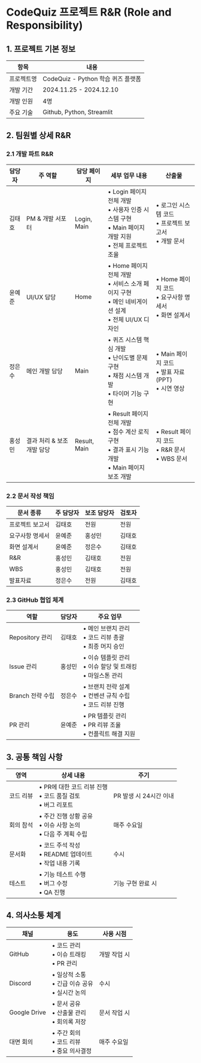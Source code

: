 # CodeQuiz 프로젝트 R&R (Role and Responsibility)

## 1. 프로젝트 기본 정보
| 항목 | 내용 |
|------|------|
| 프로젝트명 | CodeQuiz - Python 학습 퀴즈 플랫폼 |
| 개발 기간 | 2024.11.25 - 2024.12.10 |
| 개발 인원 | 4명 |
| 주요 기술 | Github, Python, Streamlit |

## 2. 팀원별 상세 R&R

### 2.1 개발 파트 R&R
| 담당자 | 주 역할 | 담당 페이지 | 세부 업무 내용 | 산출물 |
|--------|---------|-------------|---------------|---------|
| 김태호 | PM & 개발 서포터 | Login, Main | • Login 페이지 전체 개발<br>• 사용자 인증 시스템 구현<br>• Main 페이지 개발 지원<br>• 전체 프로젝트 조율 | • 로그인 시스템 코드<br>• 프로젝트 보고서<br>• 개발 문서 |
| 윤예준 | UI/UX 담당 | Home | • Home 페이지 전체 개발<br>• 서비스 소개 페이지 구현<br>• 메인 네비게이션 설계<br>• 전체 UI/UX 디자인 | • Home 페이지 코드<br>• 요구사항 명세서<br>• 화면 설계서 |
| 정은수 | 메인 개발 담당 | Main | • 퀴즈 시스템 핵심 개발<br>• 난이도별 문제 구현<br>• 채점 시스템 개발<br>• 타이머 기능 구현 | • Main 페이지 코드<br>• 발표 자료(PPT)<br>• 시연 영상 |
| 홍성민 | 결과 처리 & 보조 개발 담당 | Result, Main | • Result 페이지 전체 개발<br>• 점수 계산 로직 구현<br>• 결과 표시 기능 개발<br>• Main 페이지 보조 개발 | • Result 페이지 코드<br>• R&R 문서<br>• WBS 문서 |

### 2.2 문서 작성 책임
| 문서 종류 | 주 담당자 | 보조 담당자 | 검토자 |
|-----------|-----------|-------------|---------|
| 프로젝트 보고서 | 김태호 | 전원 | 전원 |
| 요구사항 명세서 | 윤예준 | 홍성민 | 김태호 |
| 화면 설계서 | 윤예준 | 정은수 | 김태호 |
| R&R | 홍성민 | 김태호 | 전원 |
| WBS | 홍성민 | 김태호 | 전원 |
| 발표자료 | 정은수 | 전원 | 김태호 |

### 2.3 GitHub 협업 체계
| 역할 | 담당자 | 주요 업무 |
|------|---------|-----------|
| Repository 관리 | 김태호 | • 메인 브랜치 관리<br>• 코드 리뷰 총괄<br>• 최종 머지 승인 |
| Issue 관리 | 홍성민 | • 이슈 템플릿 관리<br>• 이슈 할당 및 트래킹<br>• 마일스톤 관리 |
| Branch 전략 수립 | 정은수 | • 브랜치 전략 설계<br>• 컨벤션 규칙 수립<br>• 코드 리뷰 진행 |
| PR 관리 | 윤예준 | • PR 템플릿 관리<br>• PR 리뷰 조율<br>• 컨플릭트 해결 지원 |

## 3. 공통 책임 사항
| 영역 | 상세 내용 | 주기 |
|------|-----------|------|
| 코드 리뷰 | • PR에 대한 코드 리뷰 진행<br>• 코드 품질 검토<br>• 버그 리포트 | PR 발생 시 24시간 이내 |
| 회의 참석 | • 주간 진행 상황 공유<br>• 이슈 사항 논의<br>• 다음 주 계획 수립 | 매주 수요일 |
| 문서화 | • 코드 주석 작성<br>• README 업데이트<br>• 작업 내용 기록 | 수시 |
| 테스트 | • 기능 테스트 수행<br>• 버그 수정<br>• QA 진행 | 기능 구현 완료 시 |

## 4. 의사소통 체계
| 채널 | 용도 | 사용 시점 |
|------|------|-----------|
| GitHub | • 코드 관리<br>• 이슈 트래킹<br>• PR 관리 | 개발 작업 시 |
| Discord | • 일상적 소통<br>• 긴급 이슈 공유<br>• 실시간 논의 | 수시 |
| Google Drive | • 문서 공유<br>• 산출물 관리<br>• 회의록 저장 | 문서 작업 시 |
| 대면 회의 | • 주간 회의<br>• 코드 리뷰<br>• 중요 의사결정 | 매주 수요일 |